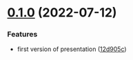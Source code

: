 # [0.1.0](https://github.com/SmartWasteCollection/presentation/compare/v0.0.1...v0.1.0) (2022-07-12)


### Features

* first version of presentation ([12d905c](https://github.com/SmartWasteCollection/presentation/commit/12d905c9d65de8957530d620b2849af62e842e02))
